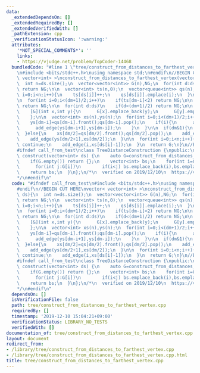 ```yaml
---
data:
  _extendedDependsOn: []
  _extendedRequiredBy: []
  _extendedVerifiedWith: []
  _pathExtension: cpp
  _verificationStatusIcon: ':warning:'
  attributes:
    '*NOT_SPECIAL_COMMENTS*': ''
    links:
    - https://vjudge.net/problem/TopCoder-14468
  bundledCode: "#line 1 \"tree/construct_from_distances_to_farthest_vertex.cpp\"\n\
    \n#include <bits/stdc++.h>\nusing namespace std;\n#endif\n//BEGIN CUT HERE\nvector<\
    \ vector<int> >\nconstruct_from_distances_to_farthest_vertex(vector<int> ds){\n\
    \  int n=ds.size();\n  vector<vector<int>> G(n),NG;\n  for(int d:ds) if(d>=n)\
    \ return NG;\n\n  vector<int> ts(n,0);\n  vector<queue<int>> qs(n);\n  for(int\
    \ i=0;i<n;i++){\n    ts[ds[i]]++;\n    qs[ds[i]].emplace(i);\n  }\n\n  int dm=*max_element(ds.begin(),ds.end());\n\
    \n  for(int i=0;i<(dm+1)/2;i++)\n    if(ts[dm-i]<2) return NG;\n\n  if(ts[dm/2+(dm&1)]!=1+(dm&1))\
    \ return NG;\n\n  for(int d:ds)\n    if(d<(dm+1)/2) return NG;\n\n  auto add_edge=\n\
    \    [&](int x,int y){\n      G[x].emplace_back(y);\n      G[y].emplace_back(x);\n\
    \    };\n\n  vector<int> xs(n),ys(n);\n  for(int i=0;i<(dm+1)/2;i++){\n    xs[dm-i]=qs[dm-i].front();qs[dm-i].pop();\n\
    \    ys[dm-i]=qs[dm-i].front();qs[dm-i].pop();\n    if(i){\n      add_edge(xs[dm-i+1],xs[dm-i]);\n\
    \      add_edge(ys[dm-i+1],ys[dm-i]);\n    }\n  }\n\n  if(dm&1){\n    add_edge(xs[dm/2+1],ys[dm/2+1]);\n\
    \  }else{\n    xs[dm/2]=qs[dm/2].front();qs[dm/2].pop();\n    add_edge(xs[dm/2+1],xs[dm/2]);\n\
    \    add_edge(ys[dm/2+1],xs[dm/2]);\n  }\n\n  for(int i=0;i<n;i++){\n    if(!G[i].empty())\
    \ continue;\n    add_edge(i,xs[ds[i]-1]);\n  }\n  return G;\n}\n//END CUT HERE\n\
    #ifndef call_from_test\nclass TreeDistanceConstruction {\npublic:\n  vector<int>\
    \ construct(vector<int> ds) {\n    auto G=construct_from_distances_to_farthest_vertex(ds);\n\
    \    if(G.empty()) return {};\n    vector<int> bs;\n    for(int i=0;i<(int)G.size();i++)\n\
    \      for(int j:G[i])\n        if(i<j) bs.emplace_back(i),bs.emplace_back(j);\n\
    \    return bs;\n  }\n};\n/*\n  verified on 2019/12/10\n  https://vjudge.net/problem/TopCoder-14468\n\
    */\n#endif\n"
  code: "#ifndef call_from_test\n#include <bits/stdc++.h>\nusing namespace std;\n\
    #endif\n//BEGIN CUT HERE\nvector< vector<int> >\nconstruct_from_distances_to_farthest_vertex(vector<int>\
    \ ds){\n  int n=ds.size();\n  vector<vector<int>> G(n),NG;\n  for(int d:ds) if(d>=n)\
    \ return NG;\n\n  vector<int> ts(n,0);\n  vector<queue<int>> qs(n);\n  for(int\
    \ i=0;i<n;i++){\n    ts[ds[i]]++;\n    qs[ds[i]].emplace(i);\n  }\n\n  int dm=*max_element(ds.begin(),ds.end());\n\
    \n  for(int i=0;i<(dm+1)/2;i++)\n    if(ts[dm-i]<2) return NG;\n\n  if(ts[dm/2+(dm&1)]!=1+(dm&1))\
    \ return NG;\n\n  for(int d:ds)\n    if(d<(dm+1)/2) return NG;\n\n  auto add_edge=\n\
    \    [&](int x,int y){\n      G[x].emplace_back(y);\n      G[y].emplace_back(x);\n\
    \    };\n\n  vector<int> xs(n),ys(n);\n  for(int i=0;i<(dm+1)/2;i++){\n    xs[dm-i]=qs[dm-i].front();qs[dm-i].pop();\n\
    \    ys[dm-i]=qs[dm-i].front();qs[dm-i].pop();\n    if(i){\n      add_edge(xs[dm-i+1],xs[dm-i]);\n\
    \      add_edge(ys[dm-i+1],ys[dm-i]);\n    }\n  }\n\n  if(dm&1){\n    add_edge(xs[dm/2+1],ys[dm/2+1]);\n\
    \  }else{\n    xs[dm/2]=qs[dm/2].front();qs[dm/2].pop();\n    add_edge(xs[dm/2+1],xs[dm/2]);\n\
    \    add_edge(ys[dm/2+1],xs[dm/2]);\n  }\n\n  for(int i=0;i<n;i++){\n    if(!G[i].empty())\
    \ continue;\n    add_edge(i,xs[ds[i]-1]);\n  }\n  return G;\n}\n//END CUT HERE\n\
    #ifndef call_from_test\nclass TreeDistanceConstruction {\npublic:\n  vector<int>\
    \ construct(vector<int> ds) {\n    auto G=construct_from_distances_to_farthest_vertex(ds);\n\
    \    if(G.empty()) return {};\n    vector<int> bs;\n    for(int i=0;i<(int)G.size();i++)\n\
    \      for(int j:G[i])\n        if(i<j) bs.emplace_back(i),bs.emplace_back(j);\n\
    \    return bs;\n  }\n};\n/*\n  verified on 2019/12/10\n  https://vjudge.net/problem/TopCoder-14468\n\
    */\n#endif\n"
  dependsOn: []
  isVerificationFile: false
  path: tree/construct_from_distances_to_farthest_vertex.cpp
  requiredBy: []
  timestamp: '2019-12-10 15:04:21+09:00'
  verificationStatus: LIBRARY_NO_TESTS
  verifiedWith: []
documentation_of: tree/construct_from_distances_to_farthest_vertex.cpp
layout: document
redirect_from:
- /library/tree/construct_from_distances_to_farthest_vertex.cpp
- /library/tree/construct_from_distances_to_farthest_vertex.cpp.html
title: tree/construct_from_distances_to_farthest_vertex.cpp
---
```

